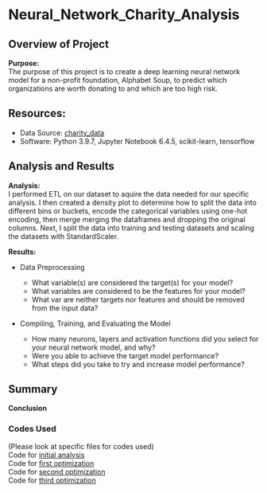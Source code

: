 # Neural_Network_Charity_Analysis

## Overview of Project  

**Purpose:**  
The purpose of this project is to create a deep learning neural network model for a non-profit foundation, Alphabet Soup, to predict which organizations are worth donating to and which are too high risk.  

## Resources:  
- Data Source: [charity_data](https://github.com/tonywang3571/Neural_Network_Charity_Analysis/blob/master/Resources/charity_data.csv)  
- Software: Python 3.9.7, Jupyter Notebook 6.4.5, scikit-learn, tensorflow  

## Analysis and Results  

**Analysis:**  
I performed ETL on our dataset to aquire the data needed for our specific analysis. I then created a density plot to determine how to split the data into different bins or buckets, encode the categorical variables using one-hot encoding, then merge merging the dataframes and dropping the original columns. Next, I split the data into training and testing datasets and scaling the datasets with StandardScaler.  

**Results:**  
- Data Preprocessing  
  - What variable(s) are considered the target(s) for your model?  
  - What variables are considered to be the features for your model?  
  - What var are neither targets nor features and should be removed from the input data?  

- Compiling, Training, and Evaluating the Model  
  - How many neurons, layers and activation functions did you select for your neural network model, and why?  
  - Were you able to achieve the target model performance?  
  - What steps did you take to try and increase model performance?  

## Summary  

**Conclusion**  

### Codes Used  
(Please look at specific files for codes used)  
Code for [initial analysis](https://github.com/tonywang3571/Neural_Network_Charity_Analysis/blob/master/AlphabetSoupCharity.ipynb)  
Code for [first optimization](https://github.com/tonywang3571/Neural_Network_Charity_Analysis/blob/master/AlphabetSoupCharity_Optimization1.ipynb)  
Code for [second optimization](https://github.com/tonywang3571/Neural_Network_Charity_Analysis/blob/master/AlphabetSoupCharity_Optimization2.ipynb)  
Code for [third optimization](https://github.com/tonywang3571/Neural_Network_Charity_Analysis/blob/master/AlphabetSoupCharity_Optimization3.ipynb)  